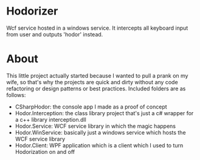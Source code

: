 Hodorizer
=========
Wcf service hosted in a windows service. It intercepts all keyboard input from user and outputs 'hodor' instead.


About
=====
This little project actually started because I wanted to pull a prank on my wife, so that's why the projects are quick and dirty without any code refactoring or design patterns or best practices.
Included folders are as follows:
 - CSharpHodor: the console app I made as a proof of concept
 - Hodor.Interception: the class library project that's just a c# wrapper for a c++ library interception.dll
 - Hodor.Service: WCF service library in which the magic happens
 - Hodor.WinService: basically just a windows service which hosts the WCF service library
 - Hodor.Client: WPF application which is a client which I used to turn Hodorization on and off
